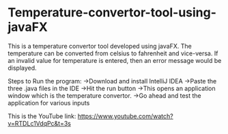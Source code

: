 # Temperature-convertor-tool-using-javaFX
This is a temperature convertor tool developed using javaFX. The temperature can be converted from celsius to fahrenheit and vice-versa. If an invalid value for temperature is entered, then an error message would be displayed.

Steps to Run the program:
->Download and install IntelliJ IDEA
->Paste the three .java files in the IDE
->Hit the run button
->This opens an application window which is the temperature convertor.
->Go ahead and test the application for various inputs


This is the YouTube link:
https://www.youtube.com/watch?v=RTDLc1VdqPc&t=3s
